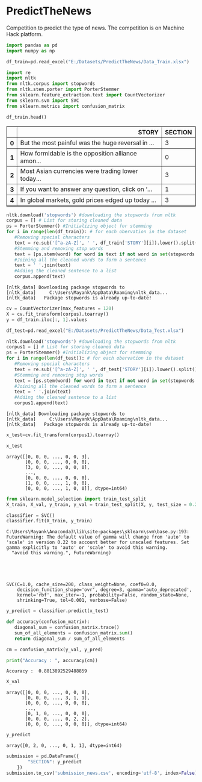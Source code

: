 # PredictTheNews
Competition to predict the type of news. The competition is on Machine Hack platform. 

```python
import pandas as pd
import numpy as np
```


```python
df_train=pd.read_excel("E:/Datasets/PredictTheNews/Data_Train.xlsx")
```


```python
import re
import nltk
from nltk.corpus import stopwords
from nltk.stem.porter import PorterStemmer
from sklearn.feature_extraction.text import CountVectorizer
from sklearn.svm import SVC
from sklearn.metrics import confusion_matrix
```


```python
df_train.head()
```




<div>
<style scoped>
    .dataframe tbody tr th:only-of-type {
        vertical-align: middle;
    }

    .dataframe tbody tr th {
        vertical-align: top;
    }

    .dataframe thead th {
        text-align: right;
    }
</style>
<table border="1" class="dataframe">
  <thead>
    <tr style="text-align: right;">
      <th></th>
      <th>STORY</th>
      <th>SECTION</th>
    </tr>
  </thead>
  <tbody>
    <tr>
      <th>0</th>
      <td>But the most painful was the huge reversal in ...</td>
      <td>3</td>
    </tr>
    <tr>
      <th>1</th>
      <td>How formidable is the opposition alliance amon...</td>
      <td>0</td>
    </tr>
    <tr>
      <th>2</th>
      <td>Most Asian currencies were trading lower today...</td>
      <td>3</td>
    </tr>
    <tr>
      <th>3</th>
      <td>If you want to answer any question, click on ‘...</td>
      <td>1</td>
    </tr>
    <tr>
      <th>4</th>
      <td>In global markets, gold prices edged up today ...</td>
      <td>3</td>
    </tr>
  </tbody>
</table>
</div>




```python
nltk.download('stopwords') #downloading the stopwords from nltk
corpus = [] # List for storing cleaned data
ps = PorterStemmer() #Initializing object for stemming
for i in range(len(df_train)): # for each obervation in the dataset
   #Removing special characters
   text = re.sub('[^a-zA-Z]', ' ', df_train['STORY'][i]).lower().split()
   #Stemming and removing stop words
   text = [ps.stem(word) for word in text if not word in set(stopwords.words('english'))]
   #Joining all the cleaned words to form a sentence
   text = ' '.join(text)
   #Adding the cleaned sentence to a list
   corpus.append(text)
```

    [nltk_data] Downloading package stopwords to
    [nltk_data]     C:\Users\Mayank\AppData\Roaming\nltk_data...
    [nltk_data]   Package stopwords is already up-to-date!
    


```python
cv = CountVectorizer(max_features = 120)
X = cv.fit_transform(corpus).toarray()
y = df_train.iloc[:, 1].values
```


```python
df_test=pd.read_excel("E:/Datasets/PredictTheNews/Data_Test.xlsx")
```


```python
nltk.download('stopwords') #downloading the stopwords from nltk
corpus1 = [] # List for storing cleaned data
ps = PorterStemmer() #Initializing object for stemming
for i in range(len(df_test)): # for each obervation in the dataset
   #Removing special characters
   text = re.sub('[^a-zA-Z]', ' ', df_test['STORY'][i]).lower().split()
   #Stemming and removing stop words
   text = [ps.stem(word) for word in text if not word in set(stopwords.words('english'))]
   #Joining all the cleaned words to form a sentence
   text = ' '.join(text)
   #Adding the cleaned sentence to a list
   corpus1.append(text)
```

    [nltk_data] Downloading package stopwords to
    [nltk_data]     C:\Users\Mayank\AppData\Roaming\nltk_data...
    [nltk_data]   Package stopwords is already up-to-date!
    


```python
x_test=cv.fit_transform(corpus1).toarray()
```


```python
x_test
```




    array([[0, 0, 0, ..., 0, 0, 3],
           [0, 0, 0, ..., 0, 0, 0],
           [3, 0, 0, ..., 0, 0, 0],
           ...,
           [0, 0, 0, ..., 0, 0, 0],
           [1, 0, 0, ..., 1, 0, 0],
           [0, 0, 0, ..., 1, 0, 0]], dtype=int64)




```python
from sklearn.model_selection import train_test_split
X_train, X_val, y_train, y_val = train_test_split(X, y, test_size = 0.20, random_state = 0)
```


```python
classifier = SVC()
classifier.fit(X_train, y_train)
```

    C:\Users\Mayank\Anaconda3\lib\site-packages\sklearn\svm\base.py:193: FutureWarning: The default value of gamma will change from 'auto' to 'scale' in version 0.22 to account better for unscaled features. Set gamma explicitly to 'auto' or 'scale' to avoid this warning.
      "avoid this warning.", FutureWarning)
    




    SVC(C=1.0, cache_size=200, class_weight=None, coef0=0.0,
        decision_function_shape='ovr', degree=3, gamma='auto_deprecated',
        kernel='rbf', max_iter=-1, probability=False, random_state=None,
        shrinking=True, tol=0.001, verbose=False)




```python
y_predict = classifier.predict(x_test)
```


```python
def accuracy(confusion_matrix):
   diagonal_sum = confusion_matrix.trace()
   sum_of_all_elements = confusion_matrix.sum()
   return diagonal_sum / sum_of_all_elements
```


```python
cm = confusion_matrix(y_val, y_pred)
```


```python
print("Accuracy : ", accuracy(cm))
```

    Accuracy :  0.8813892529488859
    


```python
X_val
```




    array([[0, 0, 0, ..., 0, 0, 0],
           [0, 0, 0, ..., 3, 1, 1],
           [0, 0, 0, ..., 0, 0, 0],
           ...,
           [0, 1, 0, ..., 0, 0, 0],
           [0, 0, 0, ..., 0, 2, 2],
           [0, 0, 0, ..., 0, 0, 0]], dtype=int64)




```python
y_predict
```




    array([0, 2, 0, ..., 0, 1, 1], dtype=int64)




```python
submission = pd.DataFrame({
        "SECTION": y_predict
    })
submission.to_csv('submission_news.csv', encoding='utf-8', index=False)
```


```python

```


